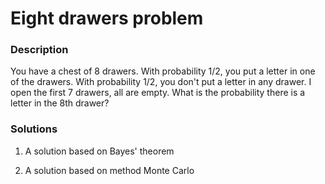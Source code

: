 # Eight drawers problem

### Description
You have a chest of 8 drawers. With probability 1/2, you put a letter in one of the drawers. 
With probability 1/2, you don't put a letter in any drawer. 
I open the first 7 drawers, all are empty. What is the probability there is a letter in the 8th drawer?

### Solutions

1. A solution based on Bayes' theorem

2. A solution based on method Monte Carlo
